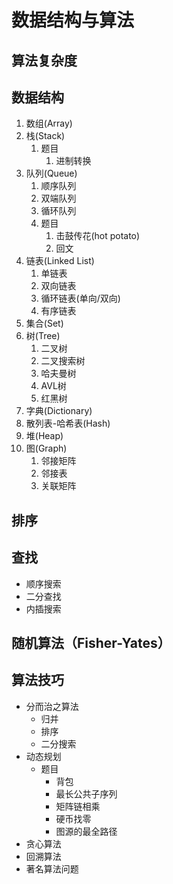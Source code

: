 
# 数据结构与算法

## 算法复杂度

## 数据结构

1. 数组(Array)
2. 栈(Stack)
   1. 题目
      1. 进制转换
3. 队列(Queue)
   1. 顺序队列
   2. 双端队列
   3. 循环队列
   4. 题目
      1. 击鼓传花(hot potato)
      2. 回文
4. 链表(Linked List)
   1. 单链表
   2. 双向链表
   3. 循环链表(单向/双向)
   4. 有序链表
5. 集合(Set)
6. 树(Tree)
   1. 二叉树
   2. 二叉搜索树
   3. 哈夫曼树
   4. AVL树
   5. 红黑树
7. 字典(Dictionary)
8. 散列表-哈希表(Hash)
9. 堆(Heap)
10. 图(Graph)
    1. 邻接矩阵
    2. 邻接表
    3. 关联矩阵

## 排序

## 查找

- 顺序搜索
- 二分查找
- 内插搜索

## 随机算法（Fisher-Yates）

## 算法技巧

- 分而治之算法
  - 归并
  - 排序
  - 二分搜索
- 动态规划
  - 题目
    - 背包
    - 最长公共子序列
    - 矩阵链相乘
    - 硬币找零
    - 图源的最全路径
- 贪心算法
- 回溯算法
- 著名算法问题
